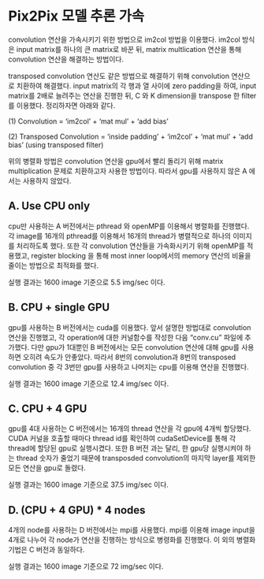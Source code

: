 Pix2Pix 모델 추론 가속
========================

convolution 연산을 가속시키기 위한 방법으로 im2col 방법을 이용했다. im2col 방식은 input matrix를 하나의 큰 matrix로 바꾼 뒤, matrix multlication 연산을 통해 convolution 연산을 해결하는 방법이다. 

transposed convolution 연산도 같은 방법으로 해결하기 위해 convolution 연산으로 치환하여 해결했다. input matrix의 각 행과 열 사이에 zero padding을 하여, input matrix를 2배로 늘려주는 연산을 진행한 뒤, C 와 K dimension을 transpose 한 filter를 이용했다. 정리하자면 아래와 같다.

(1) Convolution = ‘im2col’ + ‘mat mul’ + ‘add bias’

(2) Transposed Convolution = ‘inside padding’ + ‘im2col’ + ‘mat mul’ + ‘add bias’ (using transposed filter)

위의 병렬화 방법은 convolution 연산을 gpu에서 빨리 돌리기 위해 matrix multiplication 문제로 치환하고자 사용한 방법이다. 따라서 gpu를 사용하지 않은 A 에서는 사용하지 않았다.

A. Use CPU only
-------------

cpu만 사용하는 A 버전에서는 pthread 와 openMP를 이용해서 병렬화를 진행했다. 각 image를 16개의 pthread를 이용해서 16개의 thread가 병렬적으로 하나의 이미지를 처리하도록 했다. 또한 각 convolution 연산들을 가속화시키기 위해 openMP를 적용했고, register blocking 을 통해 most inner loop에서의 memory 연산의 비율을 줄이는 방법으로 최적화를 했다.

실행 결과는 1600 image 기준으로 5.5 img/sec 이다.

B. CPU + single GPU
---------------

gpu를 사용하는 B 버전에서는 cuda를 이용했다. 앞서 설명한 방법대로 convolution 연산을 진행했고, 각 operation에 대한 커널함수를 작성한 다음 “conv.cu” 파일에 추가했다. 다만 gpu가 1대뿐인 B 버전에서는 모든 convolution 연산에 대해 gpu를 사용하면 오히려 속도가 안좋았다. 따라서 8번의 convolution과 8번의 transposed convolution 중 각 3번만 gpu를 사용하고 나머지는 cpu를 이용해 연산을 진행했다.

실행 결과는 1600 image 기준으로 12.4 img/sec 이다.

C. CPU + 4 GPU
---------------

gpu를 4대 사용하는 C 버전에서는 16개의 thread 연산을 각 gpu에 4개씩 할당했다. CUDA 커널을 호출할 때마다 thread id를 확인하여 cudaSetDevice를 통해 각 thread에 할당된 gpu로 실행시켰다. 또한 B 버전 과는 달리, 한 gpu당 실행시켜야 하는 thread 숫자가 줄었기 때문에 transposded convolution의 마지막 layer를 제외한 모든 연산을 gpu로 돌렸다.

실행 결과는 1600 image 기준으로 37.5 img/sec 이다.

D. (CPU + 4 GPU) * 4 nodes
-------------------------

4개의 node를 사용하는 D 버전에서는 mpi를 사용했다. mpi를 이용해 image input을 4개로 나누어 각 node가 연산을 진행하는 방식으로 병령화를 진행했다. 이 외의 병렬화 기법은 C 버전과 동일하다.

실행 결과는 1600 image 기준으로 72 img/sec 이다.
